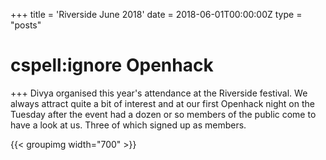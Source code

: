 +++
title = 'Riverside June 2018'
date = 2018-06-01T00:00:00Z
type = "posts"
# cspell:ignore Openhack
+++
Divya organised this year's attendance at the Riverside festival. 
We always attract quite a bit of interest and at our first Openhack night on the Tuesday after the event had a dozen or so members of the public come to have a look at us. 
Three of which signed up as members.

{{< groupimg width="700" >}}